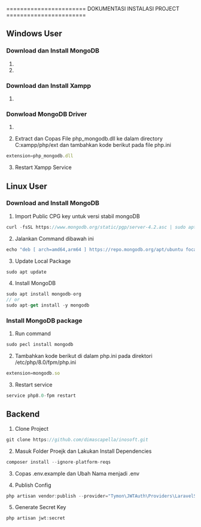 ======================= DOKUMENTASI INSTALASI PROJECT =======================

## Windows User
### Download dan Install MongoDB 
1. [Download dan Install Mongo DB Server (4.2)]: https://www.mongodb.com/try/download/community

2. [Download Mongo DB Shell dan Compass]: https://www.mongodb.com/try/download/shell

### Download dan Install Xampp
1. [Download Xampp]: https://www.apachefriends.org/download.html

### Donwload MongoDB Driver
1. [Download php_mongodb.dll, download yang versi stable]: https://pecl.php.net/package/mongodb/1.7.3/windows

2. Extract dan Copas File php_mongodb.dll ke dalam directory C:xampp/php/ext dan tambahkan kode berikut pada file php.ini
```js
extension=php_mongodb.dll
```

3. Restart Xampp Service

## Linux User
### Download and Install MongoDB
1. Import Public CPG key untuk versi stabil mongoDB
```js
curl -fsSL https://www.mongodb.org/static/pgp/server-4.2.asc | sudo apt-key add -
```

2. Jalankan Command dibawah ini
```js
echo "deb [ arch=amd64,arm64 ] https://repo.mongodb.org/apt/ubuntu focal/mongodb-org/4.2 multiverse" | sudo tee /etc/apt/sources.list.d/mongodb-org-4.2.list
```

3. Update Local Package
```js
sudo apt update
```

4. Install MongoDB
```js
sudo apt install mongodb-org
// or
sudo apt-get install -y mongodb
```

[### Download and Install LAMP]: https://www.digitalocean.com/community/tutorials/how-to-install-linux-apache-mysql-php-lamp-stack-ubuntu-18-04

### Install MongoDB package
1. Run command
```js
sudo pecl install mongodb
```

2. Tambahkan kode berikut di dalam php.ini pada direktori /etc/php/8.0/fpm/php.ini
```js
extension=mongodb.so
```

3. Restart service
```js
service php8.0-fpm restart
```

## Backend

1. Clone Project
```js
git clone https://github.com/dimascapella/inosoft.git
```

2. Masuk Folder Proejk dan Lakukan Install Dependencies
```js
composer install --ignore-platform-reqs
```

3. Copas .env.example dan Ubah Nama menjadi .env

4. Publish Config
```js
php artisan vendor:publish --provider="Tymon\JWTAuth\Providers\LaravelServiceProvider"
```

5. Generate Secret Key
```js
php artisan jwt:secret
```